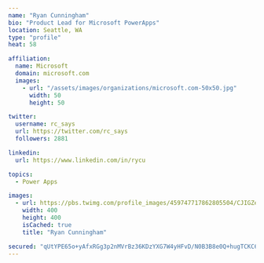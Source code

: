 ```yaml
---
name: "Ryan Cunningham"
bio: "Product Lead for Microsoft PowerApps"
location: Seattle, WA
type: "profile"
heat: 58

affiliation:
  name: Microsoft
  domain: microsoft.com
  images:
    - url: "/assets/images/organizations/microsoft.com-50x50.jpg"
      width: 50
      height: 50

twitter:
  username: rc_says
  url: https://twitter.com/rc_says
  followers: 2881

linkedin:
  url: https://www.linkedin.com/in/rycu

topics:
  - Power Apps

images:
  - url: https://pbs.twimg.com/profile_images/459747717862805504/CJIGZejd_400x400.png
    width: 400
    height: 400
    isCached: true
    title: "Ryan Cunningham"

secured: "qUtYPE65o+yAfxRGg3p2nMVrBz36KDzYXG7W4yHFvD/N0B3B8e0Q+hugTCKC6k9E0V/u8pw79m7f+X9oAQ3TNOkALdWXKQHLfjY8Qkced05AuuaZ98qeEAs3fVxf0oaku8n5TrLWTSPSAnOGHnepGLPyVOhLu6zo/G/SfnQzEnWihnDDNDW1WjzEPucY5NWkxtutwiNu4ZEdBiW/B+aapb01AXdJWBh65VqgmByuD/LX5L7kctOOzZs8l7rYwyzvYADGTHa0M/aQQk4D3ifprtFScjHFfXAXQe1vT8V1eUOibcsYkZMFlQ3QEB9OBxebZobAAjk6kkKXnZVNa4Y62lopHwZJVnPjbziiAVmiCTdD6ULH0uzRbMXObk1zA8Cyl7P6a3S4mTwZJDLomhQ3MIZwRjB0jnFSaUKGWmly+O8=;KHAtmzEg+OW9Fnzn2dfOYw=="
---
```


